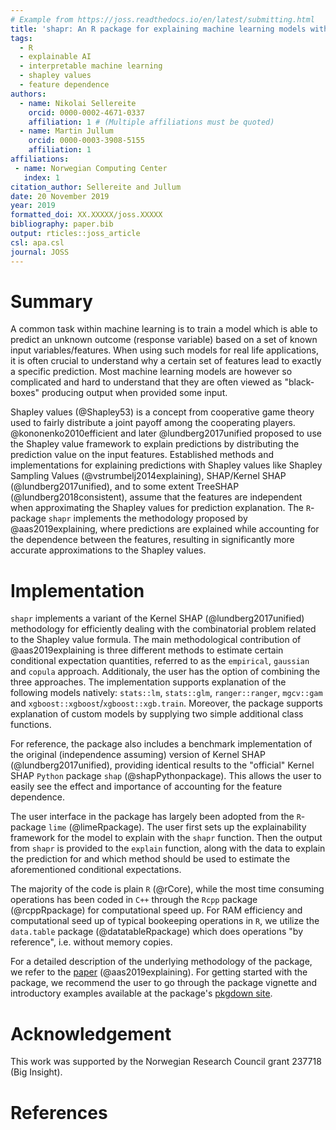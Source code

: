 ```yaml
---
# Example from https://joss.readthedocs.io/en/latest/submitting.html
title: 'shapr: An R package for explaining machine learning models with dependence-aware Shapley values'
tags:
  - R
  - explainable AI
  - interpretable machine learning
  - shapley values
  - feature dependence
authors:
  - name: Nikolai Sellereite
    orcid: 0000-0002-4671-0337
    affiliation: 1 # (Multiple affiliations must be quoted)
  - name: Martin Jullum
    orcid: 0000-0003-3908-5155
    affiliation: 1
affiliations:
 - name: Norwegian Computing Center
   index: 1
citation_author: Sellereite and Jullum
date: 20 November 2019
year: 2019
formatted_doi: XX.XXXXX/joss.XXXXX
bibliography: paper.bib
output: rticles::joss_article
csl: apa.csl
journal: JOSS
---
```



<!-- What should my paper contain? -->
<!-- Important -->

<!-- Begin your paper with a summary of the high-level functionality of your software for a non-specialist reader. Avoid jargon in this section. -->

<!-- JOSS welcomes submissions from broadly diverse research areas. For this reason, we require that authors include in the paper some sentences that explain the software functionality and domain of use to a non-specialist reader. We also require that authors explain the research applications of the software. The paper should be between 250-1000 words. -->

<!-- Your paper should include: -->

<!-- A list of the authors of the software and their affiliations, using the correct format (see the example below). -->
<!-- A summary describing the high-level functionality and purpose of the software for a diverse, non-specialist audience. -->
<!-- A clear Statement of Need that illustrates the research purpose of the software. -->
<!-- A list of key references, including to other software addressing related needs. -->
<!-- Mention (if applicable) of any past or ongoing research projects using the software and recent scholarly publications enabled by it. -->
<!-- Acknowledgement of any financial support. -->
<!-- As this short list shows, JOSS papers are only expected to contain a limited set of metadata (see example below), a Statement of Need, Summary, Acknowledgements, and References sections. You can look at an example accepted paper. Given this format, a “full length” paper is not permitted, and software documentation such as API (Application Programming Interface) functionality should not be in the paper and instead should be outlined in the software documentation. 

USE: devtools::install_github("benmarwick/wordcountaddin", type = "source", dependencies = TRUE)

for word counting in the Rmarkdwon document (250-1000 words)

-->




# Summary

A common task within machine learning is to train a model which is able to predict an unknown outcome 
(response variable) based on a set of known input variables/features.
When using such models for real life applications, it is often crucial to understand why a certain set of features lead 
to exactly a specific prediction.
Most machine learning models are however so complicated and hard to understand that they are often viewed as 
"black-boxes" producing output when provided some input.

Shapley values (@Shapley53) is a concept from cooperative game theory used to fairly distribute a joint payoff among the
cooperating players. 
@kononenko2010efficient and later @lundberg2017unified proposed to use the Shapley value framework to explain 
predictions by distributing the prediction value on the input features. 
Established methods and implementations for explaining predictions with Shapley values like Shapley 
Sampling Values (@vstrumbelj2014explaining), SHAP/Kernel SHAP (@lundberg2017unified), and to some extent TreeSHAP 
(@lundberg2018consistent), assume that the features are independent when approximating the Shapley values for prediction
explanation. 
The `R`-package `shapr` implements the methodology proposed by @aas2019explaining, where predictions are explained while
accounting for the dependence between the features, resulting in significantly more accurate approximations to the 
Shapley values. 



# Implementation

`shapr` implements a variant of the Kernel SHAP (@lundberg2017unified) methodology for efficiently dealing with the 
combinatorial problem related to the Shapley value formula.
The main methodological contribution of @aas2019explaining is three different methods to estimate certain conditional 
expectation quantities, referred to as the `empirical`, `gaussian` and `copula` approach. Additionaly, the user has
the option of combining the three approaches. 
The implementation supports explanation of the following models natively: `stats::lm`, `stats::glm`, `ranger::ranger`, 
`mgcv::gam` and `xgboost::xgboost`/`xgboost::xgb.train`. 
Moreover, the package supports explanation of custom models by supplying two simple additional class functions.

For reference, the package also includes a benchmark implementation of the original (independence assuming) version of
Kernel SHAP (@lundberg2017unified), providing identical results to the "official" Kernel SHAP `Python` package `shap` 
(@shapPythonpackage). 
This allows the user to easily see the effect and importance of accounting for the feature dependence.

The user interface in the package has largely been adopted from the `R`-package `lime` (@limeRpackage). 
The user first sets up the explainability framework for the model to explain with the `shapr` function. 
Then the output from `shapr` is provided to the `explain` function, along with the data to explain the prediction for
and which method should be used to estimate the aforementioned conditional expectations.

The majority of the code is plain `R` (@rCore), while the most time consuming operations has been coded in `C++` 
through the `Rcpp` package (@rcppRpackage) for computational speed up. 
For RAM efficiency and computational seed up of typical bookeeping operations in `R`, we utilize the `data.table` 
package (@datatableRpackage) which does operations "by reference", i.e. without memory copies.

<!--In addition to our package's ability to account for the feature dependence (which the `shap` package does not), 
basic tests suggest our implementation is about 3-4 times faster. -->

For a detailed description of the underlying methodology of the package, we refer to the 
[paper](https://arxiv.org/abs/1903.10464) (@aas2019explaining).
For getting started with the package, we recommend the user to go through the package vignette and introductory examples available at the 
package's [pkgdown site](https://norskregnesentral.github.io/shapr/). 

# Acknowledgement

This work was supported by the Norwegian Research Council grant 237718 (Big Insight).


# References
